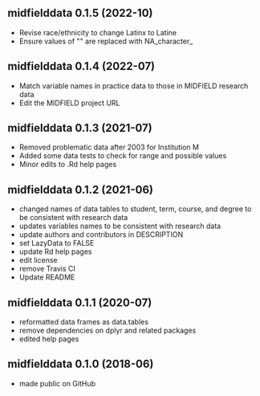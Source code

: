 ## midfielddata 0.1.5 (2022-10)

- Revise race/ethnicity to change Latinx to Latine
- Ensure values of "" are replaced with NA_character_ 


## midfielddata 0.1.4 (2022-07)

- Match variable names in practice data to those in MIDFIELD research data
- Edit the MIDFIELD project URL

## midfielddata 0.1.3 (2021-07)

- Removed problematic data after 2003 for Institution M 
- Added some data tests to check for range and possible values 
- Minor edits to .Rd help pages 


## midfielddata 0.1.2 (2021-06)

- changed names of data tables to student, term, course, and degree to be consistent with research data
- updates variables names to be consistent with research data
- update authors and contributors in DESCRIPTION
- set LazyData to FALSE
- update Rd help pages 
- edit license
- remove Travis CI
- Update README

## midfielddata 0.1.1 (2020-07)

- reformatted data frames as data.tables 
- remove dependencies on dplyr and related packages 
- edited help pages

## midfielddata 0.1.0 (2018-06)

- made public on GitHub



<!-- ### New features -->

<!-- ### Minor improvements -->

<!-- ### Bug fixes -->

<!-- ### Deprecated -->

<!-- ### Defunct -->
